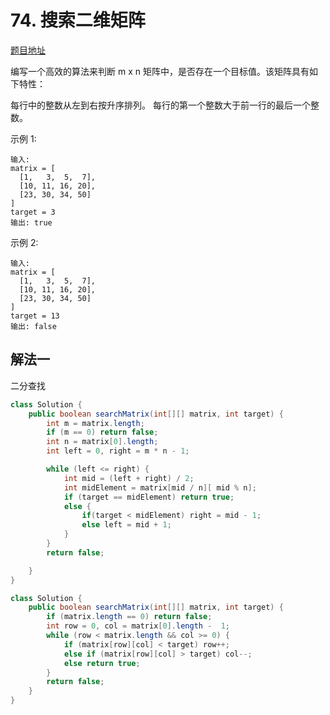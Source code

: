 # 74. 搜索二维矩阵

[题目地址](https://leetcode-cn.com/problems/search-a-2d-matrix/)

编写一个高效的算法来判断 m x n 矩阵中，是否存在一个目标值。该矩阵具有如下特性：

  每行中的整数从左到右按升序排列。
  每行的第一个整数大于前一行的最后一个整数。

示例 1:

```
输入:
matrix = [
  [1,   3,  5,  7],
  [10, 11, 16, 20],
  [23, 30, 34, 50]
]
target = 3
输出: true
```

示例 2:

```
输入:
matrix = [
  [1,   3,  5,  7],
  [10, 11, 16, 20],
  [23, 30, 34, 50]
]
target = 13
输出: false
```

## 解法一

二分查找

```Java
class Solution {
    public boolean searchMatrix(int[][] matrix, int target) {
        int m = matrix.length;
        if (m == 0) return false;
        int n = matrix[0].length;
        int left = 0, right = m * n - 1;

        while (left <= right) {
            int mid = (left + right) / 2;
            int midElement = matrix[mid / n][ mid % n];
            if (target == midElement) return true;
            else {
                if(target < midElement) right = mid - 1;
                else left = mid + 1;
            }
        }
        return false;

    }
}
```

```Java
class Solution {
    public boolean searchMatrix(int[][] matrix, int target) {
        if (matrix.length == 0) return false;
        int row = 0, col = matrix[0].length -  1;
        while (row < matrix.length && col >= 0) {
            if (matrix[row][col] < target) row++;
            else if (matrix[row][col] > target) col--;
            else return true;
        }
        return false;
    }
}
```